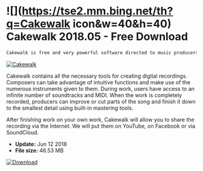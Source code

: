 # ![](https://tse2.mm.bing.net/th?q=Cakewalk icon&w=40&h=40) Cakewalk 2018.05 - Free Download

```sh
Cakewalk is free and very powerful software directed to music producers. It allows you to compose, record, edit and mix tracks.
```
[![Cakewalk](https://gallery.dpcdn.pl/imgc/Tools/82993/g_-_420x350_1.5_-_x3a6290eb-0da6-4ed0-9ba4-684f1a3e477e.jpg)](https://softexe.net/win/multimedia/audio-sound/cakewalk:pRpba.html)

Cakewalk contains all the necessary tools for creating digital recordings. Composers can take advantage of intuitive functions and make use of the numerous instruments given to them. During work, users have access to an infinite number of soundtracks and MIDI. When the work is completely recorded, producers can improve or cut parts of the song and finish it down to the smallest detail using built-in mastering tools.
 
 After finishing work on your own work, Cakewalk will allow you to share the recording via the Internet. We will put them on YouTube, on Facebook or via SoundCloud.


- **Update:** Jun 12 2018
- **File size:** 46.53 MB

[![Download](https://cdn.softexe.net/static/img/download.png)](https://softexe.net/win/multimedia/audio-sound/cakewalk:pRpba.html)

